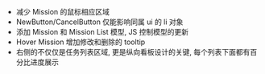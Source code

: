 * 减少 Mission 的鼠标相应区域
* NewButton/CancelButton 仅能影响同属 ui 的 li 对象
* 添加 Mission 和 Mission List 模型, JS 控制模型的更新
* Hover Mission 增加修改和删除的 tooltip
* 右侧的不仅仅是任务列表区域, 更是纵向看板设计的关键, 每个列表下面都有百分比进度展示
